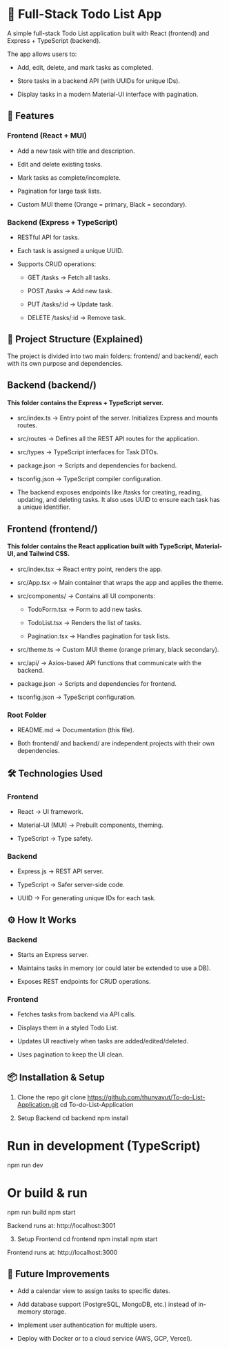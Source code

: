 # 📝 Full-Stack Todo List App

A simple full-stack Todo List application built with React (frontend) and Express + TypeScript (backend).

The app allows users to:

- Add, edit, delete, and mark tasks as completed.

- Store tasks in a backend API (with UUIDs for unique IDs).

- Display tasks in a modern Material-UI interface with pagination.

## 🚀 Features

### Frontend (React + MUI)

- Add a new task with title and description.

- Edit and delete existing tasks.

- Mark tasks as complete/incomplete.

- Pagination for large task lists.

- Custom MUI theme (Orange = primary, Black = secondary).

### Backend (Express + TypeScript)

- RESTful API for tasks.

- Each task is assigned a unique UUID.

- Supports CRUD operations:

  - GET /tasks → Fetch all tasks.

  - POST /tasks → Add new task.

  - PUT /tasks/:id → Update task.

  - DELETE /tasks/:id → Remove task.

## 📂 Project Structure (Explained)

The project is divided into two main folders: frontend/ and backend/, each with its own purpose and dependencies.

## Backend (backend/)

#### This folder contains the Express + TypeScript server.

- src/index.ts → Entry point of the server. Initializes Express and mounts routes.

- src/routes → Defines all the REST API routes for the application.

- src/types → TypeScript interfaces for Task DTOs.

- package.json → Scripts and dependencies for backend.

- tsconfig.json → TypeScript compiler configuration.

- The backend exposes endpoints like /tasks for creating, reading, updating, and deleting tasks. It also uses UUID to ensure each task has a unique identifier.

## Frontend (frontend/)

#### This folder contains the React application built with TypeScript, Material-UI, and Tailwind CSS.

- src/index.tsx → React entry point, renders the app.

- src/App.tsx → Main container that wraps the app and applies the theme.

- src/components/ → Contains all UI components:

  - TodoForm.tsx → Form to add new tasks.

  - TodoList.tsx → Renders the list of tasks.

  - Pagination.tsx → Handles pagination for task lists.

- src/theme.ts → Custom MUI theme (orange primary, black secondary).

- src/api/ → Axios-based API functions that communicate with the backend.

- package.json → Scripts and dependencies for frontend.

- tsconfig.json → TypeScript configuration.

### Root Folder

- README.md → Documentation (this file).

- Both frontend/ and backend/ are independent projects with their own dependencies.

## 🛠️ Technologies Used

### Frontend

- React → UI framework.

- Material-UI (MUI) → Prebuilt components, theming.

- TypeScript → Type safety.

### Backend

- Express.js → REST API server.

- TypeScript → Safer server-side code.

- UUID → For generating unique IDs for each task.

## ⚙️ How It Works

### Backend

- Starts an Express server.

- Maintains tasks in memory (or could later be extended to use a DB).

- Exposes REST endpoints for CRUD operations.

### Frontend

- Fetches tasks from backend via API calls.

- Displays them in a styled Todo List.

- Updates UI reactively when tasks are added/edited/deleted.

- Uses pagination to keep the UI clean.

## 📦 Installation & Setup

1. Clone the repo
   git clone https://github.com/thunyavut/To-do-List-Application.git
   cd To-do-List-Application

2. Setup Backend
   cd backend
   npm install

# Run in development (TypeScript)

npm run dev

# Or build & run

npm run build
npm start

Backend runs at: http://localhost:3001

3. Setup Frontend
   cd frontend
   npm install
   npm start

Frontend runs at: http://localhost:3000

## 🔮 Future Improvements

- Add a calendar view to assign tasks to specific dates.

- Add database support (PostgreSQL, MongoDB, etc.) instead of in-memory storage.

- Implement user authentication for multiple users.

- Deploy with Docker or to a cloud service (AWS, GCP, Vercel).
